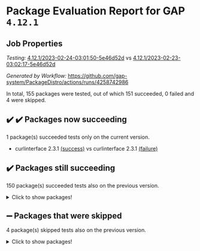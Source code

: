 # Package Evaluation Report for GAP `4.12.1`

## Job Properties

*Testing:* [4.12.1/2023-02-24-03:01:50-5e46d52d](https://github.com/gap-system/PackageDistro/blob/data/reports/4.12.1/2023-02-24-03:01:50-5e46d52d) vs [4.12.1/2023-02-23-03:02:17-5e46d52d](https://github.com/gap-system/PackageDistro/blob/data/reports/4.12.1/2023-02-23-03:02:17-5e46d52d)

*Generated by Workflow:* https://github.com/gap-system/PackageDistro/actions/runs/4258742986

In total, 155 packages were tested, out of which 151 succeeded, 0 failed and 4 were skipped.

## :heavy_check_mark: :heavy_check_mark: Packages now succeeding

1 package(s) succeeded tests only on the current version.
- curlinterface 2.3.1 [(success)](https://github.com/gap-system/PackageDistro/actions/runs/4258742986/jobs/7410453880) vs curlinterface 2.3.1 [(failure)](https://github.com/gap-system/PackageDistro/actions/runs/4248838715/jobs/7388580019)

## :heavy_check_mark: Packages still succeeding

150 package(s) succeeded tests also on the previous version.
<details><summary>Click to show packages!</summary>

- 4ti2interface 2023.01-01 [(success)](https://github.com/gap-system/PackageDistro/actions/runs/4258742986/jobs/7410451440)
- ace 5.6.2 [(success)](https://github.com/gap-system/PackageDistro/actions/runs/4258742986/jobs/7410451553)
- aclib 1.3.2 [(success)](https://github.com/gap-system/PackageDistro/actions/runs/4258742986/jobs/7410451628)
- agt 0.3.1 [(success)](https://github.com/gap-system/PackageDistro/actions/runs/4258742986/jobs/7410451733)
- alnuth 3.2.1 [(success)](https://github.com/gap-system/PackageDistro/actions/runs/4258742986/jobs/7410451808)
- anupq 3.3.0 [(success)](https://github.com/gap-system/PackageDistro/actions/runs/4258742986/jobs/7410451948)
- atlasrep 2.1.6 [(success)](https://github.com/gap-system/PackageDistro/actions/runs/4258742986/jobs/7410452039)
- autodoc 2022.10.20 [(success)](https://github.com/gap-system/PackageDistro/actions/runs/4258742986/jobs/7410452109)
- automata 1.15 [(success)](https://github.com/gap-system/PackageDistro/actions/runs/4258742986/jobs/7410452178)
- automgrp 1.3.2 [(success)](https://github.com/gap-system/PackageDistro/actions/runs/4258742986/jobs/7410452262)
- autpgrp 1.11 [(success)](https://github.com/gap-system/PackageDistro/actions/runs/4258742986/jobs/7410452336)
- cap 2023.02-09 [(success)](https://github.com/gap-system/PackageDistro/actions/runs/4258742986/jobs/7410452406)
- caratinterface 2.3.4 [(success)](https://github.com/gap-system/PackageDistro/actions/runs/4258742986/jobs/7410452481)
- cddinterface 2022.11.01 [(success)](https://github.com/gap-system/PackageDistro/actions/runs/4258742986/jobs/7410452574)
- circle 1.6.5 [(success)](https://github.com/gap-system/PackageDistro/actions/runs/4258742986/jobs/7410452690)
- classicpres 1.22 [(success)](https://github.com/gap-system/PackageDistro/actions/runs/4258742986/jobs/7410452772)
- cohomolo 1.6.11 [(success)](https://github.com/gap-system/PackageDistro/actions/runs/4258742986/jobs/7410452855)
- congruence 1.2.4 [(success)](https://github.com/gap-system/PackageDistro/actions/runs/4258742986/jobs/7410452938)
- corelg 1.56 [(success)](https://github.com/gap-system/PackageDistro/actions/runs/4258742986/jobs/7410453128)
- crime 1.6 [(success)](https://github.com/gap-system/PackageDistro/actions/runs/4258742986/jobs/7410453279)
- crisp 1.4.6 [(success)](https://github.com/gap-system/PackageDistro/actions/runs/4258742986/jobs/7410453378)
- crypting 0.10.4 [(success)](https://github.com/gap-system/PackageDistro/actions/runs/4258742986/jobs/7410453459)
- cryst 4.1.25 [(success)](https://github.com/gap-system/PackageDistro/actions/runs/4258742986/jobs/7410453539)
- crystcat 1.1.10 [(success)](https://github.com/gap-system/PackageDistro/actions/runs/4258742986/jobs/7410453609)
- ctbllib 1.3.4 [(success)](https://github.com/gap-system/PackageDistro/actions/runs/4258742986/jobs/7410453698)
- cubefree 1.19 [(success)](https://github.com/gap-system/PackageDistro/actions/runs/4258742986/jobs/7410453777)
- cvec 2.7.6 [(success)](https://github.com/gap-system/PackageDistro/actions/runs/4258742986/jobs/7410453965)
- datastructures 0.3.0 [(success)](https://github.com/gap-system/PackageDistro/actions/runs/4258742986/jobs/7410454056)
- deepthought 1.0.6 [(success)](https://github.com/gap-system/PackageDistro/actions/runs/4258742986/jobs/7410454158)
- design 1.8 [(success)](https://github.com/gap-system/PackageDistro/actions/runs/4258742986/jobs/7410454227)
- difsets 2.3.1 [(success)](https://github.com/gap-system/PackageDistro/actions/runs/4258742986/jobs/7410454324)
- digraphs 1.6.1 [(success)](https://github.com/gap-system/PackageDistro/actions/runs/4258742986/jobs/7410454391)
- edim 1.3.6 [(success)](https://github.com/gap-system/PackageDistro/actions/runs/4258742986/jobs/7410454586)
- example 4.3.3 [(success)](https://github.com/gap-system/PackageDistro/actions/runs/4258742986/jobs/7410454708)
- examplesforhomalg 2022.11-01 [(success)](https://github.com/gap-system/PackageDistro/actions/runs/4258742986/jobs/7410454829)
- factint 1.6.3 [(success)](https://github.com/gap-system/PackageDistro/actions/runs/4258742986/jobs/7410454942)
- ferret 1.0.9 [(success)](https://github.com/gap-system/PackageDistro/actions/runs/4258742986/jobs/7410455026)
- fga 1.4.0 [(success)](https://github.com/gap-system/PackageDistro/actions/runs/4258742986/jobs/7410455131)
- fining 1.5.5 [(success)](https://github.com/gap-system/PackageDistro/actions/runs/4258742986/jobs/7410455245)
- float 1.0.3 [(success)](https://github.com/gap-system/PackageDistro/actions/runs/4258742986/jobs/7410455354)
- format 1.4.3 [(success)](https://github.com/gap-system/PackageDistro/actions/runs/4258742986/jobs/7410455495)
- forms 1.2.9 [(success)](https://github.com/gap-system/PackageDistro/actions/runs/4258742986/jobs/7410455614)
- fplsa 1.2.6 [(success)](https://github.com/gap-system/PackageDistro/actions/runs/4258742986/jobs/7410455733)
- fr 2.4.12 [(success)](https://github.com/gap-system/PackageDistro/actions/runs/4258742986/jobs/7410455839)
- francy 1.2.5 [(success)](https://github.com/gap-system/PackageDistro/actions/runs/4258742986/jobs/7410455937)
- fwtree 1.3 [(success)](https://github.com/gap-system/PackageDistro/actions/runs/4258742986/jobs/7410456088)
- gapdoc 1.6.6 [(success)](https://github.com/gap-system/PackageDistro/actions/runs/4258742986/jobs/7410456206)
- gauss 2023.01-01 [(success)](https://github.com/gap-system/PackageDistro/actions/runs/4258742986/jobs/7410456341)
- gaussforhomalg 2022.08-03 [(success)](https://github.com/gap-system/PackageDistro/actions/runs/4258742986/jobs/7410456474)
- gbnp 1.0.5 [(success)](https://github.com/gap-system/PackageDistro/actions/runs/4258742986/jobs/7410456623)
- generalizedmorphismsforcap 2023.01-01 [(success)](https://github.com/gap-system/PackageDistro/actions/runs/4258742986/jobs/7410456760)
- genss 1.6.8 [(success)](https://github.com/gap-system/PackageDistro/actions/runs/4258742986/jobs/7410456876)
- gradedmodules 2022.09-02 [(success)](https://github.com/gap-system/PackageDistro/actions/runs/4258742986/jobs/7410457016)
- gradedringforhomalg 2022.11-01 [(success)](https://github.com/gap-system/PackageDistro/actions/runs/4258742986/jobs/7410457117)
- grape 4.9.0 [(success)](https://github.com/gap-system/PackageDistro/actions/runs/4258742986/jobs/7410457233)
- groupoids 1.73 [(success)](https://github.com/gap-system/PackageDistro/actions/runs/4258742986/jobs/7410457348)
- grpconst 2.6.4 [(success)](https://github.com/gap-system/PackageDistro/actions/runs/4258742986/jobs/7410457458)
- guarana 0.96.3 [(success)](https://github.com/gap-system/PackageDistro/actions/runs/4258742986/jobs/7410457568)
- guava 3.18 [(success)](https://github.com/gap-system/PackageDistro/actions/runs/4258742986/jobs/7410457673)
- hap 1.52 [(success)](https://github.com/gap-system/PackageDistro/actions/runs/4258742986/jobs/7410457774)
- hapcryst 0.1.15 [(success)](https://github.com/gap-system/PackageDistro/actions/runs/4258742986/jobs/7410457860)
- hecke 1.5.3 [(success)](https://github.com/gap-system/PackageDistro/actions/runs/4258742986/jobs/7410457948)
- help 3.5 [(success)](https://github.com/gap-system/PackageDistro/actions/runs/4258742986/jobs/7410458038)
- homalg 2022.12-02 [(success)](https://github.com/gap-system/PackageDistro/actions/runs/4258742986/jobs/7410458121)
- homalgtocas 2022.11-02 [(success)](https://github.com/gap-system/PackageDistro/actions/runs/4258742986/jobs/7410458231)
- idrel 2.45 [(success)](https://github.com/gap-system/PackageDistro/actions/runs/4258742986/jobs/7410458335)
- images 1.3.1 [(success)](https://github.com/gap-system/PackageDistro/actions/runs/4258742986/jobs/7410458418)
- intpic 0.3.0 [(success)](https://github.com/gap-system/PackageDistro/actions/runs/4258742986/jobs/7410458526)
- io 4.8.1 [(success)](https://github.com/gap-system/PackageDistro/actions/runs/4258742986/jobs/7410458598)
- io_forhomalg 2022.11-01 [(success)](https://github.com/gap-system/PackageDistro/actions/runs/4258742986/jobs/7410458708)
- irredsol 1.4.4 [(success)](https://github.com/gap-system/PackageDistro/actions/runs/4258742986/jobs/7410458813)
- json 2.1.1 [(success)](https://github.com/gap-system/PackageDistro/actions/runs/4258742986/jobs/7410458951)
- jupyterkernel 1.4.1 [(success)](https://github.com/gap-system/PackageDistro/actions/runs/4258742986/jobs/7410459044)
- jupyterviz 1.5.6 [(success)](https://github.com/gap-system/PackageDistro/actions/runs/4258742986/jobs/7410459165)
- kan 1.35 [(success)](https://github.com/gap-system/PackageDistro/actions/runs/4258742986/jobs/7410459252)
- kbmag 1.5.11 [(success)](https://github.com/gap-system/PackageDistro/actions/runs/4258742986/jobs/7410459349)
- laguna 3.9.5 [(success)](https://github.com/gap-system/PackageDistro/actions/runs/4258742986/jobs/7410459428)
- liealgdb 2.2.1 [(success)](https://github.com/gap-system/PackageDistro/actions/runs/4258742986/jobs/7410459522)
- liepring 2.8 [(success)](https://github.com/gap-system/PackageDistro/actions/runs/4258742986/jobs/7410459597)
- liering 2.4.2 [(success)](https://github.com/gap-system/PackageDistro/actions/runs/4258742986/jobs/7410459679)
- linearalgebraforcap 2023.02-03 [(success)](https://github.com/gap-system/PackageDistro/actions/runs/4258742986/jobs/7410459763)
- localizeringforhomalg 2022.11-01 [(success)](https://github.com/gap-system/PackageDistro/actions/runs/4258742986/jobs/7410459857)
- loops 3.4.3 [(success)](https://github.com/gap-system/PackageDistro/actions/runs/4258742986/jobs/7410459952)
- lpres 1.0.3 [(success)](https://github.com/gap-system/PackageDistro/actions/runs/4258742986/jobs/7410460042)
- majoranaalgebras 1.5.1 [(success)](https://github.com/gap-system/PackageDistro/actions/runs/4258742986/jobs/7410460124)
- mapclass 1.4.6 [(success)](https://github.com/gap-system/PackageDistro/actions/runs/4258742986/jobs/7410460238)
- matgrp 0.70 [(success)](https://github.com/gap-system/PackageDistro/actions/runs/4258742986/jobs/7410460342)
- matricesforhomalg 2023.01-01 [(success)](https://github.com/gap-system/PackageDistro/actions/runs/4258742986/jobs/7410460433)
- modisom 2.5.3 [(success)](https://github.com/gap-system/PackageDistro/actions/runs/4258742986/jobs/7410460521)
- modulepresentationsforcap 2023.02-01 [(success)](https://github.com/gap-system/PackageDistro/actions/runs/4258742986/jobs/7410460616)
- modules 2022.11-01 [(success)](https://github.com/gap-system/PackageDistro/actions/runs/4258742986/jobs/7410460700)
- monoidalcategories 2023.02-04 [(success)](https://github.com/gap-system/PackageDistro/actions/runs/4258742986/jobs/7410460791)
- nconvex 2022.09-01 [(success)](https://github.com/gap-system/PackageDistro/actions/runs/4258742986/jobs/7410460908)
- nilmat 1.4.2 [(success)](https://github.com/gap-system/PackageDistro/actions/runs/4258742986/jobs/7410461000)
- nock 1.5 [(success)](https://github.com/gap-system/PackageDistro/actions/runs/4258742986/jobs/7410461085)
- normalizinterface 1.3.5 [(success)](https://github.com/gap-system/PackageDistro/actions/runs/4258742986/jobs/7410461158)
- nq 2.5.9 [(success)](https://github.com/gap-system/PackageDistro/actions/runs/4258742986/jobs/7410461253)
- numericalsgps 1.3.1 [(success)](https://github.com/gap-system/PackageDistro/actions/runs/4258742986/jobs/7410461344)
- openmath 11.5.2 [(success)](https://github.com/gap-system/PackageDistro/actions/runs/4258742986/jobs/7410461448)
- orb 4.9.0 [(success)](https://github.com/gap-system/PackageDistro/actions/runs/4258742986/jobs/7410461536)
- packagemanager 1.4.0 [(success)](https://github.com/gap-system/PackageDistro/actions/runs/4258742986/jobs/7410461619)
- patternclass 2.4.3 [(success)](https://github.com/gap-system/PackageDistro/actions/runs/4258742986/jobs/7410461691)
- permut 2.0.4 [(success)](https://github.com/gap-system/PackageDistro/actions/runs/4258742986/jobs/7410461769)
- polenta 1.3.10 [(success)](https://github.com/gap-system/PackageDistro/actions/runs/4258742986/jobs/7410461831)
- polymaking 0.8.6 [(success)](https://github.com/gap-system/PackageDistro/actions/runs/4258742986/jobs/7410461904)
- primgrp 3.4.3 [(success)](https://github.com/gap-system/PackageDistro/actions/runs/4258742986/jobs/7410461986)
- profiling 2.5.2 [(success)](https://github.com/gap-system/PackageDistro/actions/runs/4258742986/jobs/7410462074)
- qpa 1.34 [(success)](https://github.com/gap-system/PackageDistro/actions/runs/4258742986/jobs/7410462186)
- quagroup 1.8.3 [(success)](https://github.com/gap-system/PackageDistro/actions/runs/4258742986/jobs/7410462264)
- radiroot 2.9 [(success)](https://github.com/gap-system/PackageDistro/actions/runs/4258742986/jobs/7410462351)
- rcwa 4.7.1 [(success)](https://github.com/gap-system/PackageDistro/actions/runs/4258742986/jobs/7410462430)
- rds 1.8 [(success)](https://github.com/gap-system/PackageDistro/actions/runs/4258742986/jobs/7410462495)
- recog 1.4.2 [(success)](https://github.com/gap-system/PackageDistro/actions/runs/4258742986/jobs/7410462573)
- repndecomp 1.3.0 [(success)](https://github.com/gap-system/PackageDistro/actions/runs/4258742986/jobs/7410462650)
- repsn 3.1.0 [(success)](https://github.com/gap-system/PackageDistro/actions/runs/4258742986/jobs/7410462749)
- resclasses 4.7.3 [(success)](https://github.com/gap-system/PackageDistro/actions/runs/4258742986/jobs/7410462849)
- ringsforhomalg 2023.02-01 [(success)](https://github.com/gap-system/PackageDistro/actions/runs/4258742986/jobs/7410462960)
- sco 2022.09-01 [(success)](https://github.com/gap-system/PackageDistro/actions/runs/4258742986/jobs/7410463051)
- scscp 2.4.0 [(success)](https://github.com/gap-system/PackageDistro/actions/runs/4258742986/jobs/7410463133)
- semigroups 5.2.0 [(success)](https://github.com/gap-system/PackageDistro/actions/runs/4258742986/jobs/7410463218)
- sglppow 2.3 [(success)](https://github.com/gap-system/PackageDistro/actions/runs/4258742986/jobs/7410463349)
- sgpviz 0.999.5 [(success)](https://github.com/gap-system/PackageDistro/actions/runs/4258742986/jobs/7410463475)
- simpcomp 2.1.14 [(success)](https://github.com/gap-system/PackageDistro/actions/runs/4258742986/jobs/7410463579)
- singular 2023.02.09 [(success)](https://github.com/gap-system/PackageDistro/actions/runs/4258742986/jobs/7410463721)
- sl2reps 1.1 [(success)](https://github.com/gap-system/PackageDistro/actions/runs/4258742986/jobs/7410463820)
- sla 1.5.3 [(success)](https://github.com/gap-system/PackageDistro/actions/runs/4258742986/jobs/7410463937)
- smallgrp 1.5.2 [(success)](https://github.com/gap-system/PackageDistro/actions/runs/4258742986/jobs/7410464039)
- smallsemi 0.6.13 [(success)](https://github.com/gap-system/PackageDistro/actions/runs/4258742986/jobs/7410464140)
- sonata 2.9.6 [(success)](https://github.com/gap-system/PackageDistro/actions/runs/4258742986/jobs/7410464247)
- sophus 1.27 [(success)](https://github.com/gap-system/PackageDistro/actions/runs/4258742986/jobs/7410464361)
- spinsym 1.5.2 [(success)](https://github.com/gap-system/PackageDistro/actions/runs/4258742986/jobs/7410464510)
- standardff 0.9.4 [(success)](https://github.com/gap-system/PackageDistro/actions/runs/4258742986/jobs/7410464613)
- symbcompcc 1.3.2 [(success)](https://github.com/gap-system/PackageDistro/actions/runs/4258742986/jobs/7410464710)
- thelma 1.3 [(success)](https://github.com/gap-system/PackageDistro/actions/runs/4258742986/jobs/7410464819)
- tomlib 1.2.9 [(success)](https://github.com/gap-system/PackageDistro/actions/runs/4258742986/jobs/7410464918)
- toolsforhomalg 2023.01-01 [(success)](https://github.com/gap-system/PackageDistro/actions/runs/4258742986/jobs/7410465027)
- toric 1.9.5 [(success)](https://github.com/gap-system/PackageDistro/actions/runs/4258742986/jobs/7410465132)
- toricvarieties 2022.07.13 [(success)](https://github.com/gap-system/PackageDistro/actions/runs/4258742986/jobs/7410465242)
- transgrp 3.6.3 [(success)](https://github.com/gap-system/PackageDistro/actions/runs/4258742986/jobs/7410465364)
- ugaly 4.0.3 [(success)](https://github.com/gap-system/PackageDistro/actions/runs/4258742986/jobs/7410465462)
- unipot 1.5 [(success)](https://github.com/gap-system/PackageDistro/actions/runs/4258742986/jobs/7410465573)
- unitlib 4.1.0 [(success)](https://github.com/gap-system/PackageDistro/actions/runs/4258742986/jobs/7410465676)
- utils 0.82 [(success)](https://github.com/gap-system/PackageDistro/actions/runs/4258742986/jobs/7410465778)
- uuid 0.7 [(success)](https://github.com/gap-system/PackageDistro/actions/runs/4258742986/jobs/7410465906)
- walrus 0.9991 [(success)](https://github.com/gap-system/PackageDistro/actions/runs/4258742986/jobs/7410466014)
- wedderga 4.10.2 [(success)](https://github.com/gap-system/PackageDistro/actions/runs/4258742986/jobs/7410466156)
- xmod 2.91 [(success)](https://github.com/gap-system/PackageDistro/actions/runs/4258742986/jobs/7410466267)
- xmodalg 1.23 [(success)](https://github.com/gap-system/PackageDistro/actions/runs/4258742986/jobs/7410466383)
- yangbaxter 0.10.2 [(success)](https://github.com/gap-system/PackageDistro/actions/runs/4258742986/jobs/7410466498)
- zeromqinterface 0.14 [(success)](https://github.com/gap-system/PackageDistro/actions/runs/4258742986/jobs/7410466602)
</details>

## :heavy_minus_sign: Packages that were skipped

4 package(s) skipped tests also on the previous version.
<details><summary>Click to show packages!</summary>

- browse 1.8.20 [(skipped)](https://github.com/gap-system/PackageDistro/actions/runs/4258742986/jobs/7410282182)
- itc 1.5.1 [(skipped)](https://github.com/gap-system/PackageDistro/actions/runs/4258742986/jobs/7410282182)
- polycyclic 2.16 [(skipped)](https://github.com/gap-system/PackageDistro/actions/runs/4258742986/jobs/7410282182)
- xgap 4.31 [(skipped)](https://github.com/gap-system/PackageDistro/actions/runs/4258742986/jobs/7410282182)
</details>

